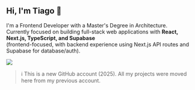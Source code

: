 <h2>Hi, I'm Tiago 👋</h2>

I'm a Frontend Developer with a Master's Degree in Architecture.  
Currently focused on building full-stack web applications with **React, Next.js, TypeScript, and Supabase**  
(frontend-focused, with backend experience using Next.js API routes and Supabase for database/auth).

<img src="https://github-readme-stats.vercel.app/api/top-langs/?username=thetiagogil&theme=tokyonight&layout=compact" />

> ℹ️ This is a new GitHub account (2025). All my projects were moved here from my previous account.
